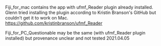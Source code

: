 Fiji_for_mac contains the app with ufmf_Reader plugin already installed.  
Glenn tried installing the plugin according to Kristin Branson's GitHub but couldn't get it to work on Mac.
https://github.com/kristinbranson/ufmf_Reader

Fiji_for_PC_Questionable may be the same (with ufmf_Reader plugin installed) but provenance unclear and not tested
2021.04.05  